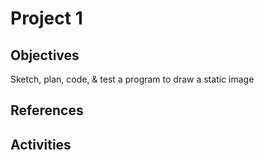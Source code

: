 # Project 1


## Objectives
Sketch, plan, code, & test a program to draw a static image

## References

## Activities


